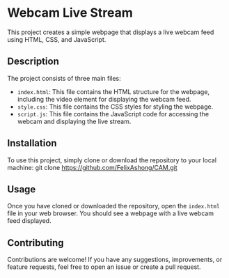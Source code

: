 # Webcam Live Stream

This project creates a simple webpage that displays a live webcam feed using HTML, CSS, and JavaScript.

## Description

The project consists of three main files:

- `index.html`: This file contains the HTML structure for the webpage, including the video element for displaying the webcam feed.
- `style.css`: This file contains the CSS styles for styling the webpage.
- `script.js`: This file contains the JavaScript code for accessing the webcam and displaying the live stream.

## Installation

To use this project, simply clone or download the repository to your local machine:
git clone https://github.com/FelixAshong/CAM.git


## Usage

Once you have cloned or downloaded the repository, open the `index.html` file in your web browser. You should see a webpage with a live webcam feed displayed.

## Contributing

Contributions are welcome! If you have any suggestions, improvements, or feature requests, feel free to open an issue or create a pull request.
